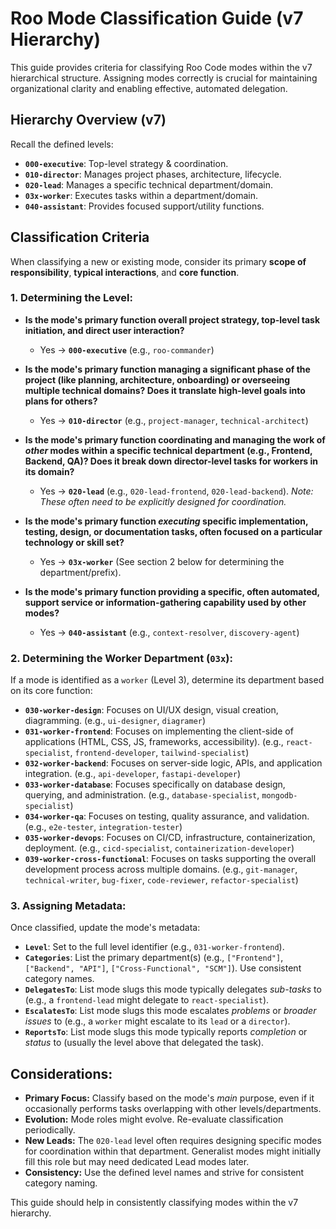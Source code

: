 # Roo Mode Classification Guide (v7 Hierarchy)

This guide provides criteria for classifying Roo Code modes within the v7 hierarchical structure. Assigning modes correctly is crucial for maintaining organizational clarity and enabling effective, automated delegation.

## Hierarchy Overview (v7)

Recall the defined levels:

*   **`000-executive`**: Top-level strategy & coordination.
*   **`010-director`**: Manages project phases, architecture, lifecycle.
*   **`020-lead`**: Manages a specific technical department/domain.
*   **`03x-worker`**: Executes tasks within a department/domain.
*   **`040-assistant`**: Provides focused support/utility functions.

## Classification Criteria

When classifying a new or existing mode, consider its primary **scope of responsibility**, **typical interactions**, and **core function**.

### 1. Determining the Level:

*   **Is the mode's primary function overall project strategy, top-level task initiation, and direct user interaction?**
    *   Yes -> **`000-executive`** (e.g., `roo-commander`)

*   **Is the mode's primary function managing a significant phase of the project (like planning, architecture, onboarding) or overseeing multiple technical domains? Does it translate high-level goals into plans for others?**
    *   Yes -> **`010-director`** (e.g., `project-manager`, `technical-architect`)

*   **Is the mode's primary function coordinating and managing the work of *other* modes within a specific technical department (e.g., Frontend, Backend, QA)? Does it break down director-level tasks for workers in its domain?**
    *   Yes -> **`020-lead`** (e.g., `020-lead-frontend`, `020-lead-backend`). *Note: These often need to be explicitly designed for coordination.*

*   **Is the mode's primary function *executing* specific implementation, testing, design, or documentation tasks, often focused on a particular technology or skill set?**
    *   Yes -> **`03x-worker`** (See section 2 below for determining the department/prefix).

*   **Is the mode's primary function providing a specific, often automated, support service or information-gathering capability used by other modes?**
    *   Yes -> **`040-assistant`** (e.g., `context-resolver`, `discovery-agent`)

### 2. Determining the Worker Department (`03x`):

If a mode is identified as a `worker` (Level 3), determine its department based on its core function:

*   **`030-worker-design`**: Focuses on UI/UX design, visual creation, diagramming. (e.g., `ui-designer`, `diagramer`)
*   **`031-worker-frontend`**: Focuses on implementing the client-side of applications (HTML, CSS, JS, frameworks, accessibility). (e.g., `react-specialist`, `frontend-developer`, `tailwind-specialist`)
*   **`032-worker-backend`**: Focuses on server-side logic, APIs, and application integration. (e.g., `api-developer`, `fastapi-developer`)
*   **`033-worker-database`**: Focuses specifically on database design, querying, and administration. (e.g., `database-specialist`, `mongodb-specialist`)
*   **`034-worker-qa`**: Focuses on testing, quality assurance, and validation. (e.g., `e2e-tester`, `integration-tester`)
*   **`035-worker-devops`**: Focuses on CI/CD, infrastructure, containerization, deployment. (e.g., `cicd-specialist`, `containerization-developer`)
*   **`039-worker-cross-functional`**: Focuses on tasks supporting the overall development process across multiple domains. (e.g., `git-manager`, `technical-writer`, `bug-fixer`, `code-reviewer`, `refactor-specialist`)

### 3. Assigning Metadata:

Once classified, update the mode's metadata:

*   **`Level`**: Set to the full level identifier (e.g., `031-worker-frontend`).
*   **`Categories`**: List the primary department(s) (e.g., `["Frontend"]`, `["Backend", "API"]`, `["Cross-Functional", "SCM"]`). Use consistent category names.
*   **`DelegatesTo`**: List mode slugs this mode typically delegates *sub-tasks* to (e.g., a `frontend-lead` might delegate to `react-specialist`).
*   **`EscalatesTo`**: List mode slugs this mode escalates *problems* or *broader issues* to (e.g., a `worker` might escalate to its `lead` or a `director`).
*   **`ReportsTo`**: List mode slugs this mode typically reports *completion* or *status* to (usually the level above that delegated the task).

## Considerations:

*   **Primary Focus:** Classify based on the mode's *main* purpose, even if it occasionally performs tasks overlapping with other levels/departments.
*   **Evolution:** Mode roles might evolve. Re-evaluate classification periodically.
*   **New Leads:** The `020-lead` level often requires designing specific modes for coordination within that department. Generalist modes might initially fill this role but may need dedicated Lead modes later.
*   **Consistency:** Use the defined level names and strive for consistent category naming.

This guide should help in consistently classifying modes within the v7 hierarchy.